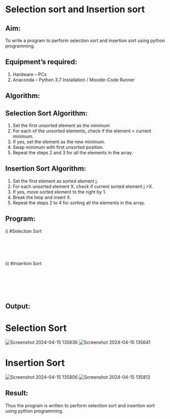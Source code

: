# Selection sort and Insertion sort
## Aim:
To write a program to perform selection sort and insertion sort using python programming.
## Equipment’s required:
1.	Hardware – PCs
2.	Anaconda – Python 3.7 Installation / Moodle-Code Runner
## Algorithm:
## Selection Sort Algorithm:
1.	Set the first unsorted element as the minimum
2.	For each of the unsorted elements, check if the element < current minimum.
3.	If yes, set the element as the new minimum.
4.	Swap minimum with first unsorted position.
5.	Repeat the steps 2 and 3 for all the elements in the array.
## Insertion Sort Algorithm:
1.	Set the first element as sorted element j.
2.	For each unsorted element X, check if current sorted element j >X.
3.	If yes, move sorted element to the right by 1.
4.	Break the loop and insert X.
5.	Repeat the steps 2 to 4 for sorting all the elements in the array.
## Program:
i)	#Selection Sort
```





```
ii)	#Insertion Sort
```






```

## Output:
# Selection Sort
![Screenshot 2024-04-15 135636](https://github.com/ramya23000505/Sorting-Algorithms/assets/149370791/bc7e427e-c611-4104-8d81-d4f19b518edc)
![Screenshot 2024-04-15 135641](https://github.com/ramya23000505/Sorting-Algorithms/assets/149370791/2c3dd661-5801-4bbd-9bfe-e6dfbf78a8d2)
# Insertion Sort
![Screenshot 2024-04-15 135806](https://github.com/ramya23000505/Sorting-Algorithms/assets/149370791/f833c572-e148-4de1-8817-3d2198a0359e)
![Screenshot 2024-04-15 135812](https://github.com/ramya23000505/Sorting-Algorithms/assets/149370791/74d6d0b7-39a6-4628-9319-f57b3e2b420e)

## Result:
Thus the program is written to perform selection sort and insertion sort using python programming.

